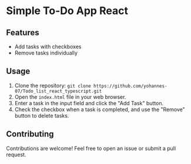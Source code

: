

# Simple To-Do App React 

## Features

- Add tasks with checkboxes
- Remove tasks individually

## Usage

1. Clone the repository: `git clone https://github.com/yohannes-07/Todo_list_react_typescript.git`
2. Open the `index.html` file in your web browser.
3. Enter a task in the input field and click the "Add Task" button.
4. Check the checkbox when a task is completed, and use the "Remove" button to delete tasks.


## Contributing

Contributions are welcome! Feel free to open an issue or submit a pull request.

